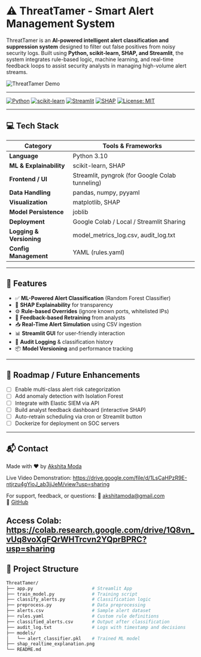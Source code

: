 # ⚠️ ThreatTamer - Smart Alert Management System

ThreatTamer is an **AI-powered intelligent alert classification and suppression system** designed to filter out false positives from noisy security logs. Built using **Python, scikit-learn, SHAP, and Streamlit**, the system integrates rule-based logic, machine learning, and real-time feedback loops to assist security analysts in managing high-volume alert streams.

![ThreatTamer Demo](https://github.com/AKSHITAMODA/ThreatTamer-Alert-management-system/assets/demo.gif)

---


[![Python](https://img.shields.io/badge/Python-3.10-blue?logo=python)](https://www.python.org/)
[![scikit-learn](https://img.shields.io/badge/ML-scikit--learn-yellow?logo=scikit-learn)](https://scikit-learn.org/)
[![Streamlit](https://img.shields.io/badge/UI-Streamlit-orange?logo=streamlit)](https://streamlit.io/)
[![SHAP](https://img.shields.io/badge/Explainability-SHAP-red)](https://github.com/slundberg/shap)
[![License: MIT](https://img.shields.io/badge/License-MIT-green.svg)](https://opensource.org/licenses/MIT)


---

## 💻 Tech Stack

| Category             | Tools & Frameworks                              |
|----------------------|--------------------------------------------------|
| **Language**         | Python 3.10                                      |
| **ML & Explainability** | scikit-learn, SHAP                            |
| **Frontend / UI**    | Streamlit, pyngrok (for Google Colab tunneling) |
| **Data Handling**    | pandas, numpy, pyyaml                            |
| **Visualization**    | matplotlib, SHAP                                 |
| **Model Persistence**| joblib                                           |
| **Deployment**       | Google Colab / Local / Streamlit Sharing         |
| **Logging & Versioning** | model_metrics_log.csv, audit_log.txt         |
| **Config Management**| YAML (rules.yaml)                                |

---



## 🚀 Features

- ✅ **ML-Powered Alert Classification** (Random Forest Classifier)
- 🧠 **SHAP Explainability** for transparency
- ⚙️ **Rule-based Overrides** (ignore known ports, whitelisted IPs)
- 🔁 **Feedback-based Retraining** from analysts
- 📥 **Real-Time Alert Simulation** using CSV ingestion
- 📊 **Streamlit GUI** for user-friendly interaction
- 🧾 **Audit Logging** & classification history
- 📦 **Model Versioning** and performance tracking

---

## 🚧 Roadmap / Future Enhancements

- [ ] Enable multi-class alert risk categorization
- [ ] Add anomaly detection with Isolation Forest
- [ ] Integrate with Elastic SIEM via API
- [ ] Build analyst feedback dashboard (interactive SHAP)
- [ ] Auto-retrain scheduling via cron or Streamlit button
- [ ] Dockerize for deployment on SOC servers

---

## 📬 Contact

Made with ❤️ by [Akshita Moda](https://linkedin.com/in/akshita-moda-a4997a28a/)

Live Video Demonstration: https://drive.google.com/file/d/1LsCaHPzR9E-ntjrzu4gYioJ_ab3jjJeM/view?usp=sharing

For support, feedback, or questions:
📧 akshitamoda@gmail.com  
🐙 [GitHub](https://github.com/AKSHITAMODA)

Access Colab: https://colab.research.google.com/drive/1Q8vn_vUq8voXgFQrWHTrcvn2YQprBPRC?usp=sharing
--- 

## 📂 Project Structure

```bash
ThreatTamer/
├── app.py                      # Streamlit App
├── train_model.py              # Training script
├── classify_alerts.py          # Classification logic
├── preprocess.py               # Data preprocessing
├── alerts.csv                  # Sample alert dataset
├── rules.yaml                  # Custom rule definitions
├── classified_alerts.csv       # Output after classification
├── audit_log.txt               # Logs with timestamp and decisions
├── models/
│   └── alert_classifier.pkl    # Trained ML model
├── shap_realtime_explanation.png
└── README.md


